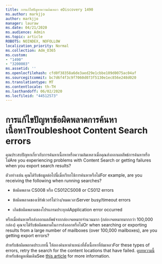 ```yaml
---
title: การแก้ไขปัญหาความล้มเหลว eDiscovery 1490
ms.author: markjjo
author: markjjo
manager: lauraw
ms.date: 04/21/2020
ms.audience: Admin
ms.topic: article
ROBOTS: NOINDEX, NOFOLLOW
localization_priority: Normal
ms.collection: Adm_O365
ms.custom:
- "1490"
- "3200003"
ms.assetid: ''
ms.openlocfilehash: cfd0f38358a6de3aed29e1cbbe109d0075ac04af
ms.sourcegitcommit: bc7d6f4f3c9f7060d073f5130e1ec856e248d020
ms.translationtype: MT
ms.contentlocale: th-TH
ms.lasthandoff: 06/02/2020
ms.locfileid: "44512573"
---
```

# <a name="troubleshoot-content-search-errors"></a><span data-ttu-id="60a1e-102">การแก้ไขปัญหาข้อผิดพลาดการค้นหาเนื้อหา</span><span class="sxs-lookup"><span data-stu-id="60a1e-102">Troubleshoot Content Search errors</span></span>

<span data-ttu-id="60a1e-103">คุณประสบปัญหาเกี่ยวกับการค้นหาเนื้อหาหรือความล้มเหลวเมื่อคุณส่งออกผลลัพธ์การค้นหาหรือไม่</span><span class="sxs-lookup"><span data-stu-id="60a1e-103">Are you experiencing problems with Content Search or getting failures when you export search results?</span></span>

<span data-ttu-id="60a1e-104">ตัวอย่างเช่น คุณได้รับข้อมูลต่อไปนี้เมื่อเรียกใช้การค้นหาหรือไม่</span><span class="sxs-lookup"><span data-stu-id="60a1e-104">For example, are you receiving the following when running searches?</span></span>

- <span data-ttu-id="60a1e-105">ข้อผิดพลาด CS008 หรือ CS012</span><span class="sxs-lookup"><span data-stu-id="60a1e-105">CS008 or CS012 errors</span></span>

- <span data-ttu-id="60a1e-106">ข้อผิดพลาดของเซิร์ฟเวอร์ไม่ว่าง/หมดเวลา</span><span class="sxs-lookup"><span data-stu-id="60a1e-106">Server busy/timeout errors</span></span>

- <span data-ttu-id="60a1e-107">เกิดข้อผิดพลาดของโปรแกรมประยุกต์</span><span class="sxs-lookup"><span data-stu-id="60a1e-107">Application error occurred</span></span>

<span data-ttu-id="60a1e-108">หรือเมื่อค้นหาหรือส่งออกผลลัพธ์จากกล่องจดหมายจํานวนมาก (กล่องจดหมายมากกว่า 100,000 กล่อง) คุณจะได้รับข้อผิดพลาดในการส่งออกหรือไม่</span><span class="sxs-lookup"><span data-stu-id="60a1e-108">Or when searching or exporting results from a large number of mailboxes (over 100,000 mailboxes), are you getting export errors?</span></span>

<span data-ttu-id="60a1e-109">สําหรับข้อผิดพลาดประเภทนี้ ให้ลองค้นหาตําแหน่งที่ตั้งเนื้อหาที่ล้มเหลว</span><span class="sxs-lookup"><span data-stu-id="60a1e-109">For these types of errors, retry the search for the content locations that have failed.</span></span> <span data-ttu-id="60a1e-110">ดู[บทความนี้](https://docs.microsoft.com/microsoft-365/compliance/retry-failed-content-search)สําหรับข้อมูลเพิ่มเติม</span><span class="sxs-lookup"><span data-stu-id="60a1e-110">See  [this article](https://docs.microsoft.com/microsoft-365/compliance/retry-failed-content-search) for more information.</span></span>
